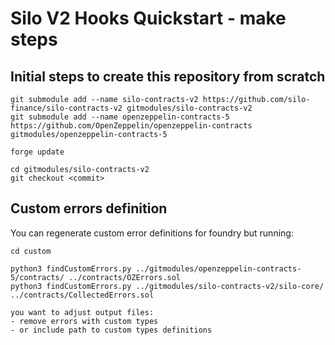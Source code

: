 # Silo V2 Hooks Quickstart - make steps

## Initial steps to create this repository from scratch

```shell
git submodule add --name silo-contracts-v2 https://github.com/silo-finance/silo-contracts-v2 gitmodules/silo-contracts-v2
git submodule add --name openzeppelin-contracts-5 https://github.com/OpenZeppelin/openzeppelin-contracts gitmodules/openzeppelin-contracts-5

forge update

cd gitmodules/silo-contracts-v2
git checkout <commit>
```


## Custom errors definition

You can regenerate custom error definitions for foundry but running:

```shell
cd custom 

python3 findCustomErrors.py ../gitmodules/openzeppelin-contracts-5/contracts/ ../contracts/OZErrors.sol
python3 findCustomErrors.py ../gitmodules/silo-contracts-v2/silo-core/ ../contracts/CollectedErrors.sol

you want to adjust output files:
- remove errors with custom types 
- or include path to custom types definitions
```
